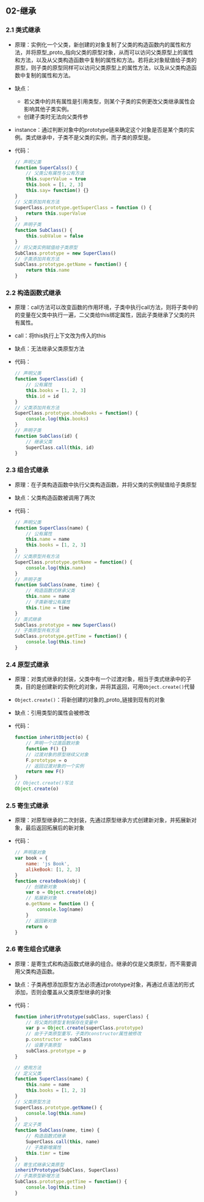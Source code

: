 ## 02-继承

### 2.1 类式继承

- 原理：实例化一个父类，新创建的对象复制了父类的构造函数内的属性和方法，并将原型\_proto\_指向父类的原型对象，从而可以访问父类原型上的属性和方法，以及从父类构造函数中复制的属性和方法。若将此对象赋值给子类的原型，则子类的原型同样可以访问父类原型上的属性方法，以及从父类构造函数中复制的属性和方法。

- 缺点：

  - 若父类中的共有属性是引用类型，则某个子类的实例更改父类继承属性会影响其他子类实例。
  - 创建子类时无法向父类传参

- instance：通过判断对象中的prototype链来确定这个对象是否是某个类的实例。类式继承中，子类不是父类的实例，而子类的原型是。

- 代码：

  ```javascript
  // 声明父类
  function SuperCalss() {
      // 父类公有属性与公有方法
      this.superValue = true
      this.book = [1, 2, 3]
      this.say= function() {}
  }
  // 父类添加共有方法
  SuperClass.prototype.getSuperClass = function () {
      return this.superValue
  }
  // 声明子类
  function SubClass() {
      this.subValue = false
  }
  // 将父类实例赋值给子类原型
  SubClass.prototype = new SuperClass()
  // 子类添加共有方法
  SubClass.prototype.getName = function() {
      return this.name
  }
  
  
  ```

### 2.2 构造函数式继承

- 原理：call方法可以改变函数的作用环境，子类中执行call方法，则将子类中的的变量在父类中执行一遍，二父类给this绑定属性，因此子类继承了父类的共有属性。

- call：将this执行上下文改为传入的this

- 缺点：无法继承父类原型方法

- 代码：

  ```javascript
  // 声明父类
  function SuperClass(id) {
      // 公有属性
      this.books = [1, 2, 3]
      this.id = id
  }
  // 父类添加共有方法
  SuperClass.prototype.showBooks = function() {
      console.log(this.books)
  }
  // 声明子类
  function SubClass(id) {
      // 继承父类
      SuperClass.call(this, id)
  }
  ```

### 2.3 组合式继承

- 原理：在子类构造函数中执行父类构造函数，并将父类的实例赋值给子类原型

- 缺点：父类构造函数被调用了两次

- 代码：

  ```javascript
  // 声明父类
  function SuperClass(name) {
      // 公有属性
      this.name = name
      this.books = [1, 2, 3]
  }
  // 父类原型共有方法
  SuperClass.prototype.getName = function() {
      console.log(this.name)
  }
  // 声明子类
  function SubClass(name, time) {
      // 构造函数式继承父类
      this.name = name
      // 子类新增公有属性
      this.time = time
  }
  // 类式继承
  SubClass.prototype = new SuperClass()
  // 子类原型共有方法
  SubClass.prototype.getTime = function() {
      console.log(this.time)
  }
  ```

### 2.4 原型式继承

- 原理：对类式继承的封装，父类中有一个过渡对象，相当于类式继承中的子类，目的是创建新的实例化的对象，并将其返回，可用`Object.create()`代替

- `Object.create()`：将新创建的对象的\_proto\_链接到现有的对象

- 缺点：引用类型的属性会被修改

- 代码：

  ```javascript
  function inheritObject(o) {
      // 声明一个过渡函数对象
      function F() {}
      // 过渡对象的原型继续父对象
      F.prototype = o
      // 返回过渡对象的一个实例
      return new F()
  }
  // Object.create()写法
  Object.create(o)
  ```

### 2.5 寄生式继承

- 原理：对原型继承的二次封装，先通过原型继承方式创建新对象，并拓展新对象，最后返回拓展后的新对象

- 代码：

  ```javascript
  // 声明基对象
  var book = {
      name: 'js Book',
      alikeBook: [1, 2, 3]
  }
  function createBook(obj) {
      // 创建新对象
      var o = Object.create(obj)
      // 拓展新对象
      o.getName = function () {
          console.log(name)
      }
      // 返回新对象
      return o
  }
  ```

### 2.6 寄生组合式继承 

- 原理：是寄生式和构造函数式继承的组合。继承的仅是父类原型，而不需要调用父类构造函数。

- 缺点：子类再想添加原型方法必须通过prototype对象，再通过点语法的形式添加，否则会覆盖从父类原型继承的对象

- 代码：

  ```javascript
  function inheritPrototype(subClass, superClass) {
      // 将父类的原型复制保存在变量中
      var p = Object.create(superClass.prototype)
      // 由于子类原型重写，子类的constructor属性被修改
      p.constructor = subClass
      // 设置子类原型
      subClass.prototype = p
  }
  
  // 使用方法
  // 定义父类
  function SuperClass(name) {
      this.name = name
      this.books = [1, 2, 3]
  }
  // 父类原型方法
  SuperClass.prototype.getName() {
      console.log(this.name)
  }
  // 定义子类
  function SubClass(name, time) {
      // 构造函数式继承
      SuperClass.call(this, name)
      // 子类新增属性
      this.timr = time
  }
  // 寄生式继承父类原型
  inheritPrototype(SubClass, SuperClass)
  // 子类原型新增方法
  SubClass.prototype.getTime = function() {
      console.log(this.time)
  }
  ```